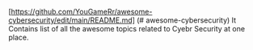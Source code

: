 [https://github.com/YouGameRr/awesome-cybersecurity/edit/main/README.md] (# awesome-cybersecurity)
It Contains list of all the awesome topics related to Cyebr Security at one place.
